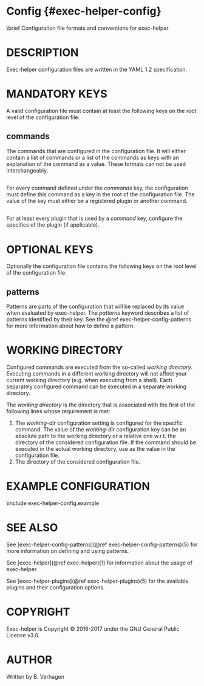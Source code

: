 Config              {#exec-helper-config}
======
\brief Configuration file formats and conventions for exec-helper

# DESCRIPTION
Exec-helper configuration files are written in the YAML 1.2 specification. 

# MANDATORY KEYS
A valid configuration file must contain at least the following keys on the root level of the configuration file:

## commands
The commands that are configured in the configuration file. It will either contain a list of commands or a list of the commands as keys with an explanation of the command as a value. These formats can not be used interchangeably.

## <command-keys>
For every command defined under the _commands_ key, the configuration must define this command as a key in the root of the configuration file. The value of the key must either be a registered plugin or another command.

## <plugin-keys>
For at least every plugin that is used by a _command_ key, configure the specifics of the plugin (if applicable).

# OPTIONAL KEYS
Optionally the configuration file contains the following keys on the root level of the configuration file:

## patterns
Patterns are parts of the configuration that will be replaced by its value when evaluated by exec-helper. The _patterns_ keyword describes a list of patterns identified by their key. See the @ref exec-helper-config-patterns for more information about how to define a pattern.

# WORKING DIRECTORY
Configured commands are executed from the so-called _working directory_. Executing commands in a different working directory will not affect your current working directory (e.g. when executing from a shell). Each separately configured command can be executed in a separate working directory.

The _working directory_ is the directory that is associated with the first of the following lines whose requirement is met:
1. The _working-dir_ configuration setting is configured for the specific command. The value of the _working-dir_ configuration key can be an absolute path to the working directory or a relative one w.r.t. the directory of the considered configuration file. If the command should be executed in the actual working directory, use _<working-dir>_ as the value in the configuration file.
2. The directory of the considered configuration file.

# EXAMPLE CONFIGURATION
\include exec-helper-config.example

# SEE ALSO
See [exec-helper-config-patterns](@ref exec-helper-config-patterns)(5) for more information on defining and using patterns.

See [exec-helper](@ref exec-helper)(1) for information about the usage of exec-helper.

See [exec-helper-plugins](@ref exec-helper-plugins)(5) for the available plugins and their configuration options.

# COPYRIGHT
Exec-helper is Copyright &copy; 2016-2017 under the GNU General Public License v3.0.

# AUTHOR
Written by B. Verhagen


